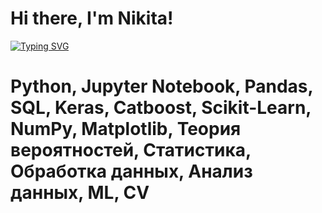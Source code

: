 # Hi there, I'm Nikita!
[![Typing SVG](https://readme-typing-svg.herokuapp.com?color=%2336BCF7&lines=Data+Science+Specialist)](https://git.io/typing-svg)

# Python, Jupyter Notebook, Pandas, SQL, Keras, Catboost, Scikit-Learn, NumPy, Matplotlib, Теория вероятностей, Статистика, Обработка данных, Анализ данных, ML, CV
